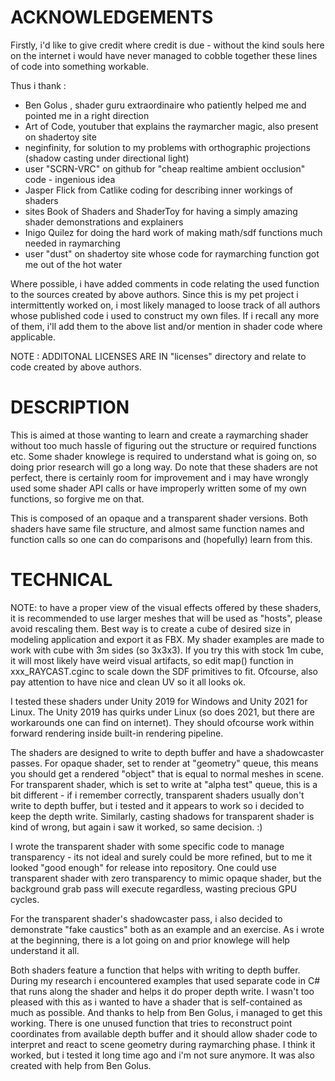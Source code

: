 # ACKNOWLEDGEMENTS

Firstly, i'd like to give credit where credit is due - without the kind souls here on the internet i would have never managed to cobble together these lines of code into something workable.

Thus i thank :
- Ben Golus , shader guru extraordinaire who patiently helped me and pointed me in a right direction
- Art of Code, youtuber that explains the raymarcher magic, also present on shadertoy site
- neginfinity, for solution to my problems with orthographic projections (shadow casting under directional light)
- user "SCRN-VRC" on github for "cheap realtime ambient occlusion" code - ingenious idea
- Jasper Flick from Catlike coding for describing inner workings of shaders
- sites Book of Shaders and ShaderToy for having a simply amazing shader demonstrations and explainers
- Inigo Quilez for doing the hard work of making math/sdf functions much needed in raymarching
- user "dust" on shadertoy site whose code for raymarching function got me out of the hot water

Where possible, i have added comments in code relating the used function to the sources created by above authors.
Since this is my pet project i intermittently worked on, i most likely managed to loose track of all authors whose published code i used to construct my own files.
If i recall any more of them, i'll add them to the above list and/or mention in shader code where applicable.

NOTE : ADDITONAL LICENSES ARE IN "licenses" directory and relate to code created by above authors.

# DESCRIPTION

 This is aimed at those wanting to learn and create a raymarching shader without too much hassle of figuring out the structure or required functions etc. Some shader knowlege is required to understand what is going on, so doing prior research will go a long way.
Do note that these shaders are not perfect, there is certainly room for improvement and i may have wrongly used some shader API calls or have improperly written some of my own functions, so forgive me on that.

 This is composed of an opaque and a transparent shader versions.
Both shaders have same file structure, and almost same function names and function calls so one can do comparisons and (hopefully) learn from this.

# TECHNICAL

NOTE: to have a proper view of the visual effects offered by these shaders, it is recommended to use larger meshes that will be used as "hosts", please avoid rescaling them. Best way is to create a cube of desired size in modeling application and export it as FBX. My shader examples are made to work with cube with 3m sides (so 3x3x3). If you try this with stock 1m cube, it will most likely have weird visual artifacts, so edit map() function in xxx_RAYCAST.cginc to scale down the SDF primitives to fit. Ofcourse, also pay attention to have nice and clean UV so it all looks ok.

I tested these shaders under Unity 2019 for Windows and Unity 2021 for Linux. The Unity 2019 has quirks under Linux (so does 2021, but there are workarounds one can find on internet). They should ofcourse work within forward rendering inside built-in rendering pipeline.

 The shaders are designed to write to depth buffer and have a shadowcaster passes. For opaque shader, set to render at "geometry" queue, this means you should get a rendered "object" that is equal to normal meshes in scene. For transparent shader, which is set to write at "alpha test" queue, this is a bit different - if i remember correctly, transparent shaders usually don't write to depth buffer, but i tested and it appears to work so i decided to keep the depth write. Similarly, casting shadows for transparent shader is kind of wrong, but again i saw it worked, so same decision. :)

I wrote the transparent shader with some specific code to manage transparency - its not ideal and surely could be more refined, but to me it looked "good enough" for release into repository. One could use transparent shader with zero transparency to mimic opaque shader, but the background grab pass will execute regardless, wasting precious GPU cycles.

 For the transparent shader's shadowcaster pass, i also decided to demonstrate "fake caustics" both as an example and an exercise. As i wrote at the beginning, there is a lot going on and prior knowlege will help understand it all.

 Both shaders feature a function that helps with writing to depth buffer. During my research i encountered examples that used separate code in C# that runs along the shader and helps it do proper depth write. I wasn't too pleased with this as i wanted to have a shader that is self-contained as much as possible. And thanks to help from Ben Golus, i managed to get this working. There is one unused function that tries to reconstruct point coordinates from available depth buffer and it should allow shader code to interpret and react to scene geometry during raymarching phase. I think it worked, but i tested it long time ago and i'm not sure anymore. It was also created with help from Ben Golus.

